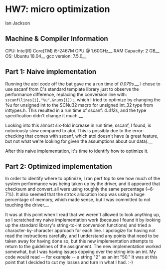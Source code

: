 # HW7: micro optimization
Ian Jackson

## Machine & Compiler Information
CPU: Intel(R) Core(TM) i5-2467M CPU @ 1.60GHz__
RAM Capacity: 2 GB__
OS: Ubuntu 18.04__
gcc version: 7.5.0__

	
## Part 1: Naive implementation
Running the atoi code off the bat gave me a run time of *0.079s*.__ 
I chose to use sscanf from C's standard template library just to observe 
the performance difference, replacing the conversion line with:
`	sscanf(lines[i],"%u",&nums[i]);
`, which I tried to optimize by changing the %u for unsigned int to the
SCNu32 macro for unsigned int_32 type from inttypes.h. This resulted in a run time of sscanf: *0.412s*,
and the type specification didn't change it much.__

Looking into this almost six-fold increase in run time, sscanf, I found, is notoriously slow compared
to atoi. This is possibly due to the error-checking that comes with sscanf, which atoi doesn't have
(a great feature, but not what we're looking for given the assumptions about our data).__

After this naive implementation, it's time to identify how to optimize it.

## Part 2: Optimized implementation

In order to identify where to optimize, I ran perf top to see how much of the system performance was being taken up by
the driver, and it appeared that checksum and convert_all were using roughly the same percentage (~6-7%). It also seemed
that the strtok allocation loop was using a huge percentage of memory, which made sense, but I was committed to not touching the driver.__

It was at this point when I read that we weren't allowed to look anything up, so I scratched my naive implementation work (because I found it by  looking up the standard library's string-to-int conversion functions) and tried a character-by-character approach for each line. I apologize for having not read the instructions carefully, and I understand any points that need to be taken away for having done so, but this new implementation attempts to return to the guidelines of the assignment. The new implementation worked somewhat, but I was having issues copying over the string into an int. My code would read -- for example -- a string "2" as an int "50." It was at this point that I decided to cut my losses and turn in what I had. :-)

